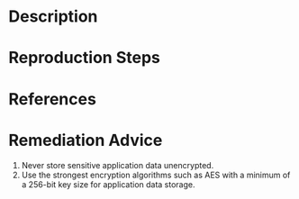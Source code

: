 # Description


# Reproduction Steps


# References


# Remediation Advice

1. Never store sensitive application data unencrypted.
2. Use the strongest encryption algorithms such as AES with a minimum of a 256-bit key size for application data storage.